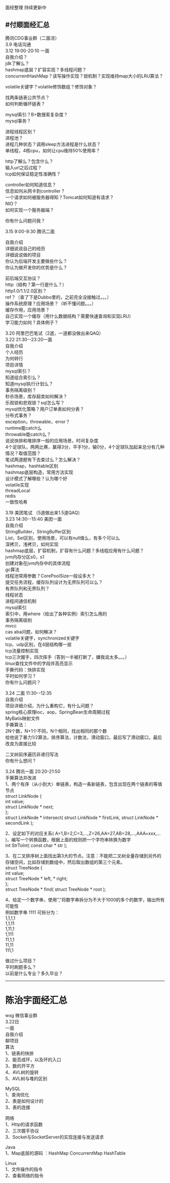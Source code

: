 面经整理 持续更新中

#付顺面经汇总 
------
腾讯CDG事业群（二面凉）  
3.9 电话沟通  
3.12 19:00-20:10 一面  
自我介绍？  
jdk了解么？  
hashmap底层？扩容实现？多线程问题？  
concurrentHashMap？读写操作实现？锁机制？实现维持map大小的LRU算法？  

volatile关键字？volatile修饰数组？修饰对象？  

找两条链表公共节点？  
如何判断循环链表？  

mysql索引？B+数搜索复杂度？  
mysql事务？  

进程线程区别？  
进程池？  
进程几种状态？调用sleep方法进程是什么状态？  
单线程，4核cpu，如何让cpu维持50%使用率？  

http了解么？包含什么？  
输入url之后过程？  
tcp如何保证稳定性准确性？  

controller如何知道信息？  
信息如何从网卡到controller？  
一个请求如何被服务器得知？Tomcat如何知道有请求？  
NIO？  
如何实现一个服务器端？  

你有什么问题问我？  



3.15 9:00-9:30 腾讯二面  

自我介绍  
详细说说自己的经历  
详细说说做的项目  
你认为后端开发主要做些什么？  
你认为做开发你的优势是什么？  

前后端交互协议？  
http（结构？第一行是什么？）  
http1.0/1.1/2.0区别？  
ref？（查了下是Dubbo里的，之前完全没接触过。。。）  
操作系统原理？应用场景？（听不懂问题。。。）  
缓存作用，应用场景？  
自己实现一个缓存（用什么数据结构？需要快速查询和实现LRU）  
学习能力如何？具体例子？  



3.20 阿里巴巴笔试（2道，一道都没做出来QAQ）  
3.22 21:30--23:20一面  
自我介绍  
个人经历  
为何转行  
项目详情  
mysql索引？  
知道组合索引么？  
知道mysql执行计划么？  
事务隔离级别？  
秒杀场景，库存超卖如何解决？  
乐观锁和悲观锁？sql怎么写？  
mysql优化策略？用户订单表如何分表？  
分布式事务？  
exception，throwable，error？  
runtime能catch么  
throwable能catch么？  
说说快排和堆排序一般的应用场景，时间复杂度  
4个足球队，两两比赛，赢得3分，平手1分，输0分，4个足球队加起来总分有几种情况？取值范围？  
笔试两道题有下去查过么？怎么解决？  
hashmap，hashtable区别  
hashmap底层构造，常用方法实现  
设计模式了解哪些？认为哪个好  
volatile实现  
threadLocal  
redis  
一致性哈希  


3.19 美团笔试 （5道做出来1.5道QAQ）  
3.23 14:30--15:40 美团一面  
自我介绍  
StringBuilder，StringBuffer区别  
List，Set区别，使用场景，可以有null值么，有多个可以么  
深拷贝，浅拷贝，如何实现  
hashmap底层，扩容机制，扩容有什么问题？多线程应用有什么问题？  
jvm内存分区s0，s1  
创建对象在jvm内存中的具体流程  
gc算法  
线程池常用参数？CorePoolSize一般设多大？  
提交任务流程，缓存队列设计为无界队列可以么？  
有界队列和无界队列？  
线程状态  
进程间通信机制  
mysql索引  
索引中，用where（给出了各种实例）索引怎么用的  
事务隔离级别  
mvcc  
cas aba问题，如何解决？  
volatile关键字，synchronized关键字  
tcp、udp区别，在4层结构哪一层  
tcp流量控制实现  
tcp三次握手，四次挥手（答到一半被打断了，嫌我说太多。。。）  
linux查找文件中的字段并高亮显示  
手撕代码：快排实现  
平时如何学习？  
你有什么问题问？  

3.24 二面 11:30--12:35  
自我介绍  
项目详细介绍，为什么重构它，有什么问题？  
spring核心原理ioc，aop，SpringBean生命周期过程  
MyBatis映射文件  
手撕算法：  
2N个数，N+1个不同，N个相同，找出相同的那个数  
给他说了暴力1/2算法，排序算法，计数法，滑动窗口，最后写了滑动窗口，最后改良为直接比较  

二叉树前序遍历非递归写法  
你有什么想问？  




3.24 腾讯一面 20:20-21:50  
手撕算法并改进  
1、两个有序（从小到大）单链表，构造一条新链表，包含出现在两个链表的等值节点  
struct LinkNode {  
  int value;  
  struct LinkNode * next;    
};  
struct LinkNode * intersect( struct LinkNode * firstLink, struct LinkNode * secondLink );   

2、设定如下的对应关系( A=1,B=2,C=3,...,Z=26,AA=27,AB=28,...,AAA=xxx,... )，编写一个转换函数，根据上面的规则把一个字符串转换为数字  
int StrToInt( const char * str );  


3、在二叉排序树上面找出第3大的节点。注意：不能把二叉树全量存储到另外的存储空间，比如存储到数组中，然后取出数组的第三个元素。  
struct TreeNode {  
        int value;  
        struct TreeNode * left, * right;  
};  
struct TreeNode * find( struct TreeNode * root );  

4、给定一个数字串，使用","将数字串拆分为不大于1000的多个的数字，输出所有可能性  
例如数字串 1111 可拆分为：  
1,1,1,1  
1,1,11  
1,11,1  
1,111  
11,1,1  
11,11  
111,1  

做过什么项目？  
平时刷题多么？  
以前是什么专业？多久毕业？  

------  
# 陈治宇面经汇总

wxg 微信事业群   
3.22日  
一面  
自我介绍  
聊项目  
算法  
1、链表的快排  
2、能否成环，以及环的入口  
3、数的开平方  
4、AVL树的旋转  
5、AVL树与堆的区别  

MySQL  
1、查询优化  
2、表是如何设计的  
3、表的连接  

网络  
1、Http的请求函数  
2、三次握手协议  
3、Socket与SocketServer的实现连接与发送请求  

Java  
1、Map底层的源码 ：HashMap  ConcurrentMap  HashTable  

Linux  
1、文件操作的指令  
2、查看网络的指令  
